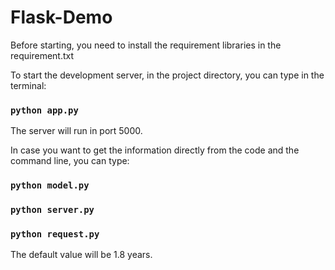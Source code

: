 # Flask-Demo

Before starting, you need to install the requirement libraries in the requirement.txt

To start the development server, in the project directory, you can type in the terminal:

### `python app.py`

The server will run in port 5000.

In case you want to get the information directly from the code and the command line, you can type:

### `python model.py`
### `python server.py`
### `python request.py`

The default value will be 1.8 years.
